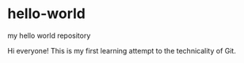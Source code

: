 # hello-world
my hello world repository

Hi everyone! This is my first learning attempt to the technicality of Git.

